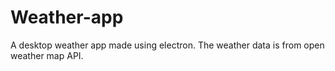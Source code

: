 # Weather-app
A desktop weather app made using electron. The weather data is from open weather map API.
